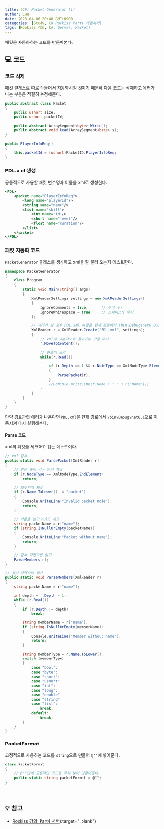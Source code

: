 ```yaml
---
title: (C#) Packet Generator [1]
author: LHH
date: 2023-04-06 20:40 GMT+0900
categories: [Study, C# Rookiss Part4 게임서버]
tags: [Rookiss 강의, C#, Server, Packet]
---
```


패킷을 자동화하는 코드를 만들어본다.

## 💻 코드
### 코드 삭제 
패킷 클래스르 따로 만들어서 자동화시킬 것이기 때문에 다음 코드는 삭제하고 에러가 나는 부분은 적절히 수정해준다.
```cs
public abstract class Packet
{
    public ushort size;
    public ushort packetId;

    public abstract ArraySegment<byte> Wirte();
    public abstract void Read(ArraySegment<byte> s);
}

public PlayerInfoReq()
{
    this.packetId = (ushort)PacketID.PlayerInfoReq;
}
```

### PDL.xml 생성
공통적으로 사용할 패킷 변수명과 이름을 xml로 생성한다.
```xml
<PDL>
	<packet name="PlayerInfoReq">
		<long name="playerId"/>
		<string name="name"/>
		<list name="skill">
			<int name="id"/>
			<short name="level"/>
			<float name="duration"/>
		</list>
	</packet>
</PDL>
```

### 패킷 자동화 코드
`PacketGenerator` 클래스를 생성하고 xml을 잘 불러 오는지 테스트한다.
```cs
namespace PacketGenerator
{
    class Program
    {
        static void Main(string[] args)
        {
            XmlReaderSettings settings = new XmlReaderSettings()
            {
                IgnoreComments = true,      // 주석 무시
                IgnoreWhitespace = true     // 스페이스바 무시
            };

            // 에러가 날 경우 PDL.xml 파일을 현재 경로에서 \bin\Debug\net6.0으로 이동하여 복붙하기
            XmlReader r = XmlReader.Create("PDL.xml", settings);
            {
                // xml에 기본적으로 들어가는 값을 무시 
                r.MoveToContent();

                // 한줄씩 읽기
                while(r.Read())
                {
                    if (r.Depth == 1 && r.NodeType == XmlNodeType.Element)
                    {
                        ParsePacket(r);
                    }
                    //Console.WriteLine(r.Name + " " + r["name"]);
                }
            }
        }
    }
}
```

만약 경로관련 에러가 나온다면 `PDL.xml`을 현재 경로에서 `\bin\Debug\net6.0`으로 이동시켜 다시 실행해본다. 

#### Parse 코드
xml의 패킷을 체크하고 읽는 메소드이다. 
```cs
// xml 검사
public static void ParsePacket(XmlReader r)
{
    // 읽은 줄이 </> 인지 체크
    if (r.NodeType == XmlNodeType.EndElement)
        return;

    // 패킷인지 체크
    if (r.Name.ToLower() != "packet")
    {
        Console.WriteLine("Invalid packet node");
        return;
    }

    // 이름을 받고 null 체크
    string packetName = r["name"];
    if (string.IsNullOrEmpty(packetName))
    {
        Console.WriteLine("Packet without name");
        return;
    }

    // 검사 다했으면 읽기
    ParseMembers(r);
}
```
```cs
// 검사 다했으면 읽기
public static void ParseMembers(XmlReader r)
{
    string packetName = r["name"];

    int depth = r.Depth + 1;
    while (r.Read())
    {
        if (r.Depth != depth)
            break;

        string memberName = r["name"];
        if (string.IsNullOrEmpty(memberName))
        {
            Console.WriteLine("Member without name");
            return;
        }

        string memberType = r.Name.ToLower();
        switch (memberType)
        {
            case "bool":
            case "byte":
            case "short":
            case "ushort":
            case "int":
            case "long":
            case "double":
            case "string":
            case "list":
                break;
            default:
                break;
        }
    }
}
```

### PacketFormat
고정적으로 사용하는 코드를 `string`으로 만들어 `@""`에 넣어준다.
```cs
class PacketFormat
{
    // @""안에 공통적인 코드를 각각 넣어 만들어준다.
    public static string packetFormat = @"";
}
```

<br>

## 💡 참고
- [Rookiss 강의: Part4 서버](https://www.inflearn.com/course/%EC%9C%A0%EB%8B%88%ED%8B%B0-mmorpg-%EA%B0%9C%EB%B0%9C-part4){:target="_blank"}
